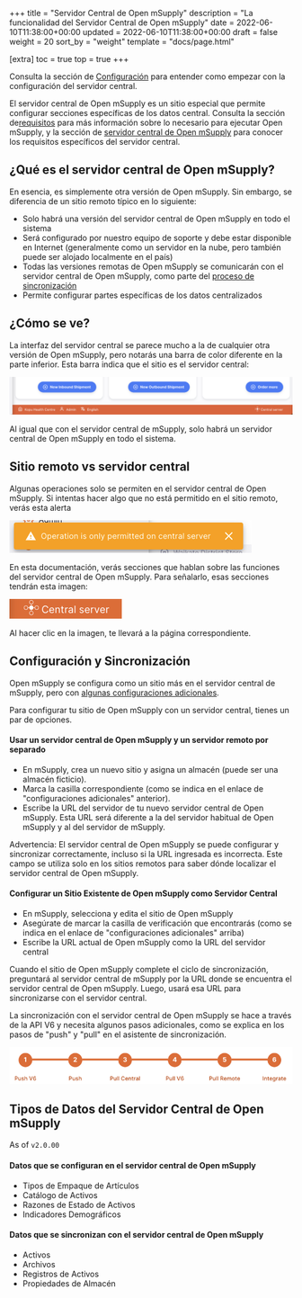 +++
title = "Servidor Central de Open mSupply"
description = "La funcionalidad del Servidor Central de Open mSupply"
date = 2022-06-10T11:38:00+00:00
updated = 2022-06-10T11:38:00+00:00
draft = false
weight = 20
sort_by = "weight"
template = "docs/page.html"

[extra]
toc = true
top = true
+++

<div class="tip">Consulta la sección de <a href="#configuration-and-synchronisation">Configuración</a> para entender como empezar con la configuración del servidor central.</div>

El servidor central de Open mSupply es un sitio especial que permite configurar secciones específicas de los datos central. Consulta la sección de[requisitos](/docs/introduction/requirements/#open-msupply-requirements) para más información sobre lo necesario para ejecutar Open mSupply, y la sección de [servidor central de Open mSupply](/docs/introduction/requirements/#open-msupply-central-server) para conocer los requisitos específicos del servidor central.

## ¿Qué es el servidor central de Open mSupply?

En esencia, es simplemente otra versión de Open mSupply. Sin embargo, se diferencia de un sitio remoto típico en lo siguiente:

- Solo habrá una versión del servidor central de Open mSupply en todo el sistema
- Será configurado por nuestro equipo de soporte y debe estar disponible en Internet (generalmente como un servidor en la nube, pero también puede ser alojado localmente en el país)
- Todas las versiones remotas de Open mSupply se comunicarán con el servidor central de Open mSupply, como parte del [proceso de sincronización](/docs/sync/synchronisation/)
- Permite configurar partes específicas de los datos centralizados

## ¿Cómo se ve?

La interfaz del servidor central se parece mucho a la de cualquier otra versión de Open mSupply, pero notarás una barra de color diferente en la parte inferior. Esta barra indica que el sitio es el servidor central:

![central server identifier bar!](images/central_server_bar_identifier.png)

Al igual que con el servidor central de mSupply, solo habrá un servidor central de Open mSupply en todo el sistema.

## Sitio remoto vs servidor central

Algunas operaciones solo se permiten en el servidor central de Open mSupply. Si intentas hacer algo que no está permitido en el sitio remoto, verás esta alerta

![only allowed on central!](images/only_allowed_on_central.png)

En esta documentación, verás secciones que hablan sobre las funciones del servidor central de Open mSupply. Para señalarlo, esas secciones tendrán esta imagen:

[![central server only](images/central_server.png '🔗 Available on central server only ')](/docs/getting_started/central-server/#remote-site-vs-central-server)

Al hacer clic en la imagen, te llevará a la página correspondiente.

## Configuración y Sincronización

Open mSupply se configura como un sitio más en el servidor central de mSupply, pero con [algunas configuraciones adicionales](https://docs.msupply.org.nz/synchronisation:sync_sites#open_msupply_central_server_settings).

Para configurar tu sitio de Open mSupply con un servidor central, tienes un par de opciones.

#### Usar un servidor central de Open mSupply y un servidor remoto por separado

- En mSupply, crea un nuevo sitio y asigna un almacén (puede ser una almacén ficticio).
- Marca la casilla correspondiente (como se indica en el enlace de "configuraciones adicionales" anterior).
- Escribe la URL del servidor de tu nuevo servidor central de Open mSupply. Esta URL será diferente a la del servidor habitual de Open mSupply y al del servidor de mSupply.

<div class="warning">Advertencia: El servidor central de Open mSupply se puede configurar y sincronizar correctamente, incluso si la URL ingresada es incorrecta. Este campo se utiliza solo en los sitios remotos para saber dónde localizar el servidor central de Open mSupply.</div>

#### Configurar un Sitio Existente de Open mSupply como Servidor Central

- En mSupply, selecciona y edita el sitio de Open mSupply
- Asegúrate de marcar la casilla de verificación que encontrarás (como se indica en el enlace de "configuraciones adicionales" arriba)
- Escribe la URL actual de Open mSupply como la URL del servidor central

Cuando el sitio de Open mSupply complete el ciclo de sincronización, preguntará al servidor central de mSupply por la URL donde se encuentra el servidor central de Open mSupply. Luego, usará esa URL para sincronizarse con el servidor central.

La sincronización con el servidor central de Open mSupply se hace a través de la API V6 y necesita algunos pasos adicionales, como se explica en los pasos de "push" y "pull" en el asistente de sincronización.

![sync steps v6!](images/sync_steps_v6.png)

## Tipos de Datos del Servidor Central de Open mSupply

<div class="note">As of <code>v2.0.00</code></div>

#### Datos que se configuran en el servidor central de Open mSupply

- Tipos de Empaque de Artículos
- Catálogo de Activos
- Razones de Estado de Activos
- Indicadores Demográficos

#### Datos que se sincronizan con el servidor central de Open mSupply

- Activos
- Archivos
- Registros de Activos
- Propiedades de Almacén
